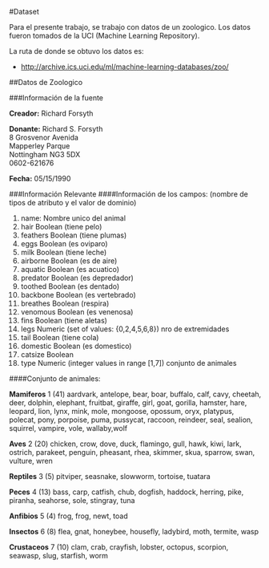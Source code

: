 #Dataset

Para el presente trabajo, se trabajo con datos de un zoologico. Los datos fueron tomados de la UCI (Machine Learning Repository).

La ruta de donde se obtuvo los datos es: 

- http://archive.ics.uci.edu/ml/machine-learning-databases/zoo/

##Datos de Zoologico

###Información de la fuente

**Creador:** Richard Forsyth  

**Donante:** Richard S. Forsyth  
8 Grosvenor Avenida  
Mapperley Parque  
Nottingham NG3 5DX  
0602-621676

**Fecha:** 05/15/1990

###Información Relevante
####Información de los campos: (nombre de tipos de atributo y el valor de dominio)

1. name: 		Nombre unico del animal
2. hair			Boolean (tiene pelo)
3. feathers		Boolean (tiene plumas)
4. eggs			Boolean (es oviparo)
5. milk			Boolean (tiene leche)
6. airborne		Boolean (es de aire)
7. aquatic		Boolean (es acuatico)
8. predator		Boolean (es depredador)
9. toothed		Boolean (es dentado)
10. backbone	Boolean (es vertebrado)
11. breathes	Boolean (respira)
12. venomous	Boolean (es venenosa)
13. fins		Boolean (tiene aletas)
14. legs		Numeric (set of values: {0,2,4,5,6,8}) nro de extremidades
15. tail		Boolean (tiene cola)
16. domestic		Boolean (es domestico)
17. catsize		Boolean 
18. type		Numeric (integer values in range [1,7]) conjunto de animales

####Conjunto de animales:

**Mamiferos**
1 (41) aardvark, antelope, bear, boar, buffalo, calf,
cavy, cheetah, deer, dolphin, elephant,
fruitbat, giraffe, girl, goat, gorilla, hamster,
hare, leopard, lion, lynx, mink, mole, mongoose,
opossum, oryx, platypus, polecat, pony,
porpoise, puma, pussycat, raccoon, reindeer,
seal, sealion, squirrel, vampire, vole, wallaby,wolf

**Aves**
2 (20) chicken, crow, dove, duck, flamingo, gull, hawk,
kiwi, lark, ostrich, parakeet, penguin, pheasant,
rhea, skimmer, skua, sparrow, swan, vulture, wren

**Reptiles**
3 (5)  pitviper, seasnake, slowworm, tortoise, tuatara 

**Peces**
4 (13) bass, carp, catfish, chub, dogfish, haddock,
herring, pike, piranha, seahorse, sole, stingray, tuna

**Anfibios**
5 (4)  frog, frog, newt, toad 

**Insectos**
6 (8)  flea, gnat, honeybee, housefly, ladybird, moth, termite, wasp

**Crustaceos**
7 (10) clam, crab, crayfish, lobster, octopus,
scorpion, seawasp, slug, starfish, worm





